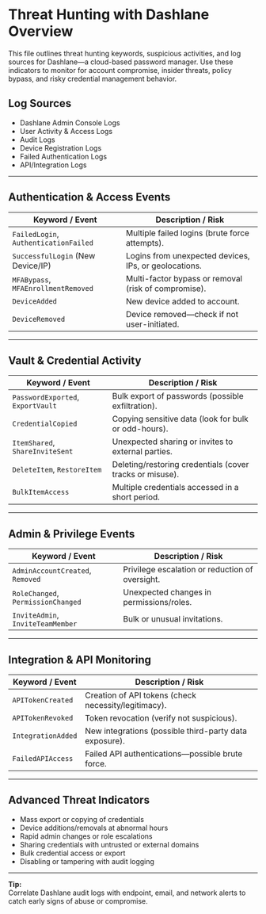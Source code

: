 # Threat Hunting with Dashlane Overview

This file outlines threat hunting keywords, suspicious activities, and log sources for Dashlane—a cloud-based password manager. Use these indicators to monitor for account compromise, insider threats, policy bypass, and risky credential management behavior.

## Log Sources
- Dashlane Admin Console Logs  
- User Activity & Access Logs  
- Audit Logs  
- Device Registration Logs  
- Failed Authentication Logs  
- API/Integration Logs  

---

## Authentication & Access Events

| **Keyword / Event**                  | **Description / Risk**                                   |
| ------------------------------------ | -------------------------------------------------------- |
| `FailedLogin`, `AuthenticationFailed`| Multiple failed logins (brute force attempts).           |
| `SuccessfulLogin` (New Device/IP)    | Logins from unexpected devices, IPs, or geolocations.    |
| `MFABypass`, `MFAEnrollmentRemoved`  | Multi-factor bypass or removal (risk of compromise).     |
| `DeviceAdded`                        | New device added to account.                             |
| `DeviceRemoved`                      | Device removed—check if not user-initiated.              |

---

## Vault & Credential Activity

| **Keyword / Event**                  | **Description / Risk**                                   |
| ------------------------------------ | -------------------------------------------------------- |
| `PasswordExported`, `ExportVault`    | Bulk export of passwords (possible exfiltration).        |
| `CredentialCopied`                   | Copying sensitive data (look for bulk or odd-hours).     |
| `ItemShared`, `ShareInviteSent`      | Unexpected sharing or invites to external parties.       |
| `DeleteItem`, `RestoreItem`          | Deleting/restoring credentials (cover tracks or misuse). |
| `BulkItemAccess`                     | Multiple credentials accessed in a short period.         |

---

## Admin & Privilege Events

| **Keyword / Event**                 | **Description / Risk**                                 |
| ----------------------------------- | ------------------------------------------------------ |
| `AdminAccountCreated`, `Removed`    | Privilege escalation or reduction of oversight.        |
| `RoleChanged`, `PermissionChanged`  | Unexpected changes in permissions/roles.               |
| `InviteAdmin`, `InviteTeamMember`   | Bulk or unusual invitations.                           |

---

## Integration & API Monitoring

| **Keyword / Event**         | **Description / Risk**                                 |
| --------------------------- | ------------------------------------------------------ |
| `APITokenCreated`           | Creation of API tokens (check necessity/legitimacy).   |
| `APITokenRevoked`           | Token revocation (verify not suspicious).              |
| `IntegrationAdded`          | New integrations (possible third-party data exposure). |
| `FailedAPIAccess`           | Failed API authentications—possible brute force.       |

---

## Advanced Threat Indicators

- Mass export or copying of credentials  
- Device additions/removals at abnormal hours  
- Rapid admin changes or role escalations  
- Sharing credentials with untrusted or external domains  
- Bulk credential access or export  
- Disabling or tampering with audit logging

---

**Tip:**  
Correlate Dashlane audit logs with endpoint, email, and network alerts to catch early signs of abuse or compromise.

